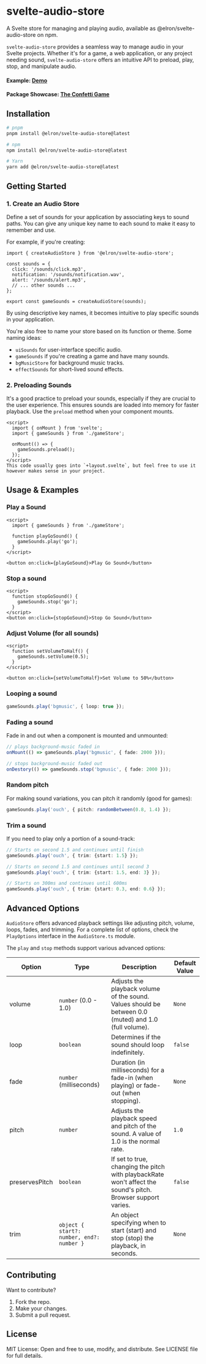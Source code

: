 # svelte-audio-store

A Svelte store for managing and playing audio, available as @elron/svelte-audio-store on npm.

`svelte-audio-store` provides a seamless way to manage audio in your Svelte projects. Whether it's for a game, a web application, or any project needing sound, `svelte-audio-store` offers an intuitive API to preload, play, stop, and manipulate audio.


#### Example: [Demo](https://svelte-audio-store.netlify.app/)
#### Package Showcase: [The Confetti Game](https://svelte-audio-store.netlify.app/) 

## Installation

```bash
# pnpm
pnpm install @elron/svelte-audio-store@latest

# npm
npm install @elron/svelte-audio-store@latest

# Yarn
yarn add @elron/svelte-audio-store@latest
```

## Getting Started

### 1. Create an Audio Store

Define a set of sounds for your application by associating keys to sound paths. You can give any unique key name to each sound to make it easy to remember and use.

For example, if you're creating:

```svelte
import { createAudioStore } from '@elron/svelte-audio-store';

const sounds = {
  click: '/sounds/click.mp3',
  notification: '/sounds/notification.wav',
  alert: '/sounds/alert.mp3',
  // ... other sounds ...
};

export const gameSounds = createAudioStore(sounds);
```

By using descriptive key names, it becomes intuitive to play specific sounds in your application.

You're also free to name your store based on its function or theme. Some naming ideas:

- `uiSounds` for user-interface specific audio.
- `gameSounds` if you're creating a game and have many sounds.
- `bgMusicStore` for background music tracks.
- `effectSounds` for short-lived sound effects.

### 2. Preloading Sounds
It's a good practice to preload your sounds, especially if they are crucial to the user experience. This ensures sounds are loaded into memory for faster playback. Use the `preload` method when your component mounts.

```svelte
<script>
  import { onMount } from 'svelte';
  import { gameSounds } from './gameStore';

  onMount(() => {
    gameSounds.preload();
  });
</script>
This code usually goes into `+layout.svelte`, but feel free to use it however makes sense in your project.
```

## Usage & Examples

### Play a Sound

```svelte
<script>
  import { gameSounds } from './gameStore';

  function playGoSound() {
    gameSounds.play('go');
  }
</script>

<button on:click={playGoSound}>Play Go Sound</button>
```

### Stop a sound
```svelte
<script>
  function stopGoSound() {
    gameSounds.stop('go');
  }
</script>
<button on:click={stopGoSound}>Stop Go Sound</button>
```

### Adjust Volume (for all sounds)
```svelte
<script>
  function setVolumeToHalf() {
    gameSounds.setVolume(0.5);
  }
</script>

<button on:click={setVolumeToHalf}>Set Volume to 50%</button>
```

### Looping a sound
```ts
gameSounds.play('bgmusic', { loop: true });
```

### Fading a sound

Fade in and out when a component is mounted and unmounted:
```ts
// plays background-music faded in
onMount(() => gameSounds.play('bgmusic', { fade: 2000 }));

// stops background-music faded out
onDestory(() => gameSounds.stop('bgmusic', { fade: 2000 }));
```

### Random pitch
For making sound variations, you can pitch it randomly (good for games):
```ts
gameSounds.play('ouch', { pitch: randomBetween(0.8, 1.4) });
```

### Trim a sound
If you need to play only a portion of a sound-track:
```ts
// Starts on second 1.5 and continues until finish
gameSounds.play('ouch', { trim: {start: 1.5} });

// Starts on second 1.5 and continues until second 3
gameSounds.play('ouch', { trim: {start: 1.5, end: 3} });

// Starts on 300ms and continues until 600ms
gameSounds.play('ouch', { trim: {start: 0.3, end: 0.6} });
```

## Advanced Options
`AudioStore` offers advanced playback settings like adjusting pitch, volume, loops, fades, and trimming. For a complete list of options, check the `PlayOptions` interface in the `AudioStore.ts` module.

The `play` and `stop` methods support various advanced options:


| Option	| Type | Description	| Default Value | 
|---|---|---|---|
| volume	|`number` (0.0 - 1.0)	| Adjusts the playback volume of the sound. Values should be between 0.0 (muted) and 1.0 (full volume).	| `None` | 
| loop	| `boolean` |Determines if the sound should loop indefinitely.	| `false` | 
| fade	| `number` (milliseconds) 	| Duration (in milliseconds) for a fade-in (when playing) or fade-out (when stopping).	| `None` | 
| pitch	|  `number` | Adjusts the playback speed and pitch of the sound. A value of 1.0 is the normal rate.	| `1.0` | 
| preservesPitch |`boolean`	| If set to true, changing the pitch with playbackRate won't affect the sound's pitch. Browser support varies.	| `false` | 
| trim	| `object { start?: number, end?: number }` | An object specifying when to start (start) and stop (stop) the playback, in seconds.	| `None` | 



## Contributing
Want to contribute?

1. Fork the repo.
2. Make your changes.
3. Submit a pull request.

## License
MIT License: Open and free to use, modify, and distribute. See LICENSE file for full details.
